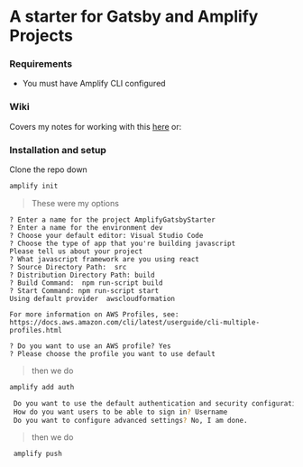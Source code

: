 # A starter for Gatsby and Amplify Projects

### Requirements
- You must have Amplify CLI configured

### Wiki

Covers my notes for working with this [here](https://github.com/aisflat439/Amplify-Gatsby-Starter/wiki) or:
### Installation and setup

Clone the repo down

```sh
amplify init
```

> These were my options
```
? Enter a name for the project AmplifyGatsbyStarter
? Enter a name for the environment dev
? Choose your default editor: Visual Studio Code
? Choose the type of app that you're building javascript
Please tell us about your project
? What javascript framework are you using react
? Source Directory Path:  src
? Distribution Directory Path: build
? Build Command:  npm run-script build
? Start Command: npm run-script start
Using default provider  awscloudformation

For more information on AWS Profiles, see:
https://docs.aws.amazon.com/cli/latest/userguide/cli-multiple-profiles.html

? Do you want to use an AWS profile? Yes
? Please choose the profile you want to use default
```

> then we do
```sh
amplify add auth

 Do you want to use the default authentication and security configuration? Default configuration
 How do you want users to be able to sign in? Username
 Do you want to configure advanced settings? No, I am done.
```

> then we do
```sh
 amplify push
```
